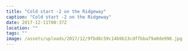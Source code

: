 ```yaml
---
title: "Cold start -2 on the Ridgeway"
caption: "Cold start -2 on the Ridgeway"
date: 2017-12-11T00:37Z
location: ""
tags: ""
image: /assets/uploads/2017/12/9fbd8c59c14b9b13cdffbba79a0de998.jpg
---
```

